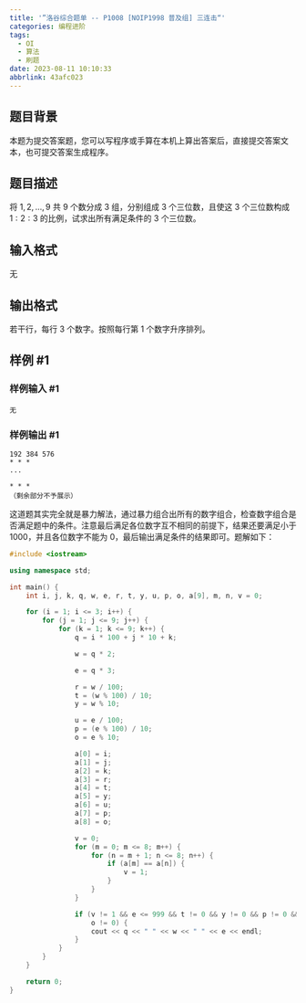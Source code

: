 ```yaml
---
title: '”洛谷综合题单 -- P1008 [NOIP1998 普及组] 三连击“'
categories: 编程进阶
tags:
  - OI
  - 算法
  - 刷题
date: 2023-08-11 10:10:33
abbrlink: 43afc023
---
```


## 题目背景

本题为提交答案题，您可以写程序或手算在本机上算出答案后，直接提交答案文本，也可提交答案生成程序。

## 题目描述

将 $1, 2, \ldots , 9$ 共 $9$ 个数分成 $3$ 组，分别组成 $3$ 个三位数，且使这 $3$ 个三位数构成 $1 : 2 : 3$ 的比例，试求出所有满足条件的 $3$ 个三位数。

## 输入格式

无

## 输出格式

若干行，每行 $3$ 个数字。按照每行第 $1$ 个数字升序排列。

## 样例 #1

### 样例输入 #1

```
无
```

### 样例输出 #1

```
192 384 576
* * *
...

* * *
（剩余部分不予展示）
```

这道题其实完全就是暴力解法，通过暴力组合出所有的数字组合，检查数字组合是否满足题中的条件。注意最后满足各位数字互不相同的前提下，结果还要满足小于 1000，并且各位数字不能为 0，最后输出满足条件的结果即可。题解如下：

<!-- more -->

```cpp
#include <iostream>

using namespace std;

int main() {
    int i, j, k, q, w, e, r, t, y, u, p, o, a[9], m, n, v = 0;

    for (i = 1; i <= 3; i++) {
        for (j = 1; j <= 9; j++) {
            for (k = 1; k <= 9; k++) {
                q = i * 100 + j * 10 + k;

                w = q * 2;

                e = q * 3;

                r = w / 100;
                t = (w % 100) / 10;
                y = w % 10;

                u = e / 100;
                p = (e % 100) / 10;
                o = e % 10;

                a[0] = i;
                a[1] = j;
                a[2] = k;
                a[3] = r;
                a[4] = t;
                a[5] = y;
                a[6] = u;
                a[7] = p;
                a[8] = o;

                v = 0;
                for (m = 0; m <= 8; m++) {
                    for (n = m + 1; n <= 8; n++) {
                        if (a[m] == a[n]) {
                            v = 1;
                        }
                    }
                }

                if (v != 1 && e <= 999 && t != 0 && y != 0 && p != 0 &&
                    o != 0) {
                    cout << q << " " << w << " " << e << endl;
                }
            }
        }
    }

    return 0;
}

```